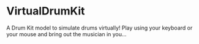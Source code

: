 # VirtualDrumKit

A Drum Kit model to simulate drums virtually! Play using your keyboard or your mouse and bring out the musician in you...
